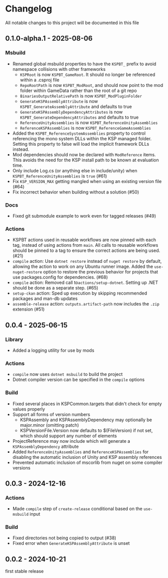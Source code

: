 # Changelog

All notable changes to this project will be documented in this file

## 0.1.0-alpha.1 - 2025-08-06

### Msbuild

- Renamed global msbuild properties to have the `KSPBT_` prefix to avoid namespace collisions with other frameworks
  - `KSPRoot` is now `KSPBT_GameRoot`. It should no longer be referenced within a .csproj file
  - `RepoRootPath` is now `KSPBT_ModRoot`, and should now point to the mod folder within GameData rather than the
    root of a git repo
  - `BinariesOutputRelativePath` is now `KSPBT_ModPluginFolder`
  - `GenerateKSPAssemblyAttribute` is now `KSPBT_GenerateAssemblyAttribute` and defaults to true
  - `GenerateKSPAssemblyDependencyAttributes` is now `KSPBT_GenerateDependencyAttributes` and defaults to true
  - `ReferenceUnityAssemblies` is now `KSPBT_ReferenceUnityAssemblies`
  - `ReferenceKSPAssemblies` is now `KSPBT_ReferenceGameAssemblies`
- Added the `KSPBT_ReferenceSystemAssemblies` property to control referencing the mono system DLLs within the KSP
  managed folder. Setting this property to false will load the implicit framework DLLs instead.
- Mod dependencies should now be declared with
  `ModReference` items. This avoids the need for the KSP install path to be known at evaluation time.
- Only include Log.cs (or anything else in include/unity) when `KSPBT_ReferenceUnityAssemblies` is `true` (#61)
- Fix `KSP_VERSION_MAX` getting mangled when using an existing version file (#64)
- Fix incorrect behavior when building without a solution (#50)

### Docs

- Fixed git submodule example to work even for tagged releases (#49)

### Actions

- KSPBT actions used in reusable workflows are now pinned with each tag, instead of using actions from `main`. All calls to reusable workflows should be pinned to a tag to ensure the correct actions are being used. (#21)
- `compile` action: Use `dotnet restore` instead of `nuget restore` by default, allowing the action to work on any Ubuntu runner image. Added the `use-nuget-restore` option to restore the previous behavior for projects that use packages.config for dependencies. (#68)
- `compile` action: Removed call to`actions/setup-dotnet`. Setting up .NET should be done as a separate step. (#65)
- `setup-ckan` action: Sped up execution by skipping recommended packages and man-db updates
- `assemble-release` action: `outputs.artifact-path` now includes the `.zip` extension (#51)


## 0.0.4 - 2025-06-15

### Library

* Added a logging utility for use by mods

### Actions

* `compile` now uses `dotnet msbuild` to build the project
* Dotnet compiler version can be specified in the `compile` options

### Build

* Fixed several places in KSPCommon.targets that didn't check for empty values properly
* Support all forms of version numbers
  * KSPAssembly and KSPAssemblyDependency may optionally be major.minor (omitting patch)
  * KSPVersionFile.Version now defaults to $(FileVersion) if not set, which should support any number of elements
* ProjectReference may now include <KSPAssemblyName> which will generate a `KSPAssemblyDependency` attribute
* Added `ReferenceUnityAssemblies` and `ReferenceKSPAssemblies` for disabling the automatic inclusion of Unity and KSP assembly references
* Prevented automatic inclusion of mscorlib from nuget on some compiler versions


## 0.0.3 - 2024-12-16

### Actions

- Made `compile` step of `create-release` conditional based on the `use-msbuild` input

### Build

- Fixed directories not being copied to output (#38)
- Fixed error when `GenerateKSPAssemblyAttribute` is unset


## 0.0.2 - 2024-10-21

first stable release